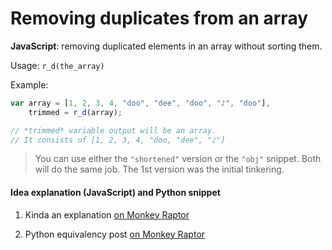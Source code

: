 # Removing duplicates from an array
**JavaScript**: removing duplicated elements in an array without sorting them.

Usage: `r_d(the_array)`

Example:
```javascript
var array = [1, 2, 3, 4, "doo", "dee", "doo", "♪", "doo"],
    trimmed = r_d(array);

// *trimmed* variable output will be an array.
// It consists of [1, 2, 3, 4, "doo, "dee", "♪"]
```

>You can use either the `"shortened"` version or the `"obj"` snippet. Both will do the same job.
>The 1st version was the initial tinkering.

#### Idea explanation (JavaScript) and Python snippet

1. Kinda an explanation [on Monkey Raptor](http://monkeyraptor.johanpaul.net/2015/04/javascript-removing-same-elements-in.html)

2. Python equivalency post [on Monkey Raptor](http://monkeyraptor.johanpaul.net/2015/04/python-removing-same-elements-in-array.html)
